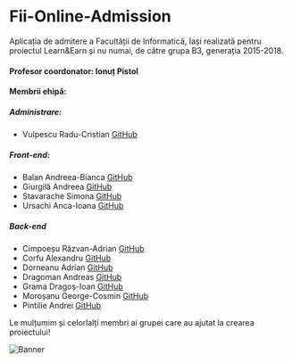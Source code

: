 # Fii-Online-Admission
Aplicația de admitere a Facultății de Informatică, Iași realizată pentru proiectul Learn&amp;Earn și nu numai, de către grupa B3, generația 2015-2018.

#### Profesor coordonator: Ionuț Pistol

#### Membrii ehipă:
##### Administrare:
* Vulpescu Radu-Cristian [GitHub](https://github.com/NadraX)
##### Front-end:
* Balan Andreea-Bianca [GitHub](https://github.com/Andreea-Balan)
* Giurgilă Andreea [GitHub](https://github.com/GAndreea)
* Stavarache Simona [GitHub](https://github.com/SimonaStavarache)
* Ursachi Anca-Ioana [GitHub](https://github.com/ancai0ana)
##### Back-end
* Cimpoeșu Răzvan-Adrian [GitHub](https://github.com/deR4Fa)
* Corfu Alexandru [GitHub](https://github.com/tothewest)
* Dorneanu Adrian [GitHub](https://github.com/AdrianDorneanu)
* Dragoman Andreas [GitHub](https://github.com/andreasdragoman)
* Grama Dragoș-Ioan [GitHub](https://github.com/Dragobloody)
* Moroșanu George-Cosmin [GitHub](https://github.com/GeoMoro)
* Pintilie Andrei [GitHub](https://github.com/AndreiPi)

Le mulțumim și celorlalți membri ai grupei care au ajutat la crearea proiectului!

![Banner](http://imgur.com/r5HjrYC)
